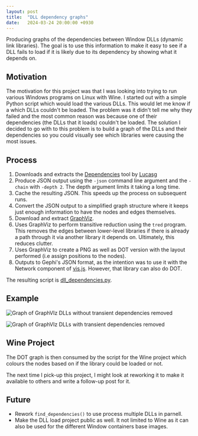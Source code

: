 ```yaml
---
layout: post
title:  "DLL dependency graphs"
date:   2024-03-24 20:00:00 +0930
---
```


Producing graphs of the dependencies between Window DLLs (dynamic link
libraries). The goal is to use this information to make it easy to see if a DLL
fails to load if it is likely due to its dependency by showing what it depends
on.

## Motivation
The motivation for this project was that I was looking into trying to run
various Windows programs on Linux with Wine. I started out with a simple Python
script which would load the various DLLs. This would let me know if a
which DLLs couldn't be loaded. The problem was it didn't tell me why they
failed and the most common reason was because one of their dependencies (the
DLLs that it loads) couldn't be loaded. The solution I decided to go with to
this problem is to build a graph of the DLLs and their dependencies so you
could visually see which libraries were causing the most issues.

## Process

1. Downloads and extracts the [Dependencies][1] tool by [Lucasg][2]
2. Produce JSON output using the `-json` command line argument and the 
   `-chain` with `-depth 2`. The depth argument limits it taking a long time.
3. Cache the resulting JSON. This speeds up the process on subsequent runs.
4. Convert the JSON output to a simplified graph structure where it keeps 
   just enough information to have the nodes and edges themselves.
5. Download and extract [GraphViz][4].
6. Uses GraphViz to perform transitive reduction using the `tred` program.
   This removes the edges between lower-level libraries if there is already a 
   path through it via another library it depends on. Ultimately, this reduces
   clutter.
7. Uses GraphViz to create a PNG as well as DOT version with the layout
   performed (i.e assign positions to the nodes).
8. Outputs to Gephi's JSON format, as the intention was to use it with the
   Network component of [vis.js][3]. However, that library can also do DOT. 

The resulting script is [dll_dependencies.py][0].

## Example
![Graph of GraphVIz DLLs without transient dependencies removed](/assets/2024-03-24-dll_depend_graph_example.png)

![Graph of GraphVIz DLLs with transient dependencies removed](/assets/2024-03-24-dll_depend_graph_example_post_tred.png)

## Wine Project

The DOT graph is then consumed by the script for the Wine project which
colours the nodes based on if the library could be loaded or not.

The next time I pick-up this project, I might look at reworking it to make it
available to others and write a follow-up post for it.

## Future

* Rework `find_dependencies()` to use process multiple DLLs in parnell.
* Make the DLL load project public as well. It not limited to Wine as it can
  also be used for the different Window containers base images.

[0]: https://github.com/donno/warehouse51/blob/master/devtools/dll_dependencies.py
[1]: https://github.com/lucasg/Dependencies
[2]: https://github.com/lucasg
[3]: https://visjs.org/
[4]: https://graphviz.org/